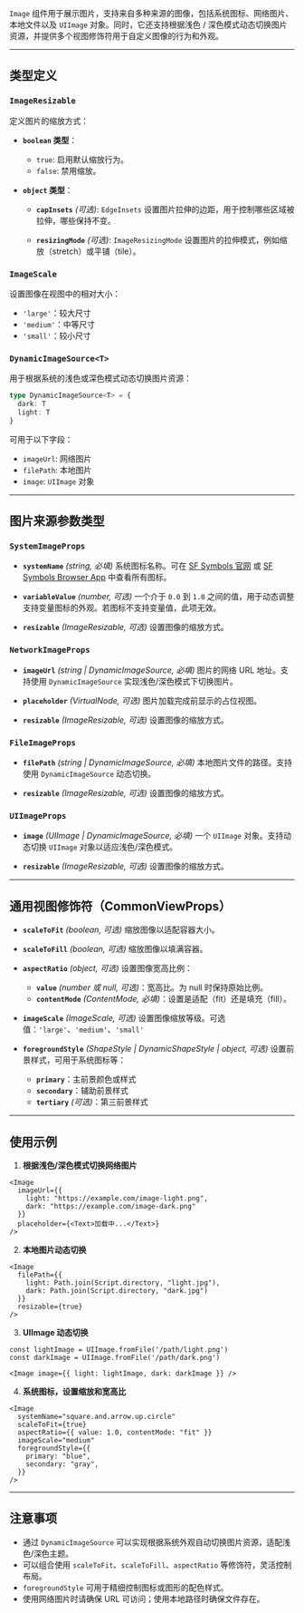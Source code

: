 `Image` 组件用于展示图片，支持来自多种来源的图像，包括系统图标、网络图片、本地文件以及 `UIImage` 对象。同时，它还支持根据浅色 / 深色模式动态切换图片资源，并提供多个视图修饰符用于自定义图像的行为和外观。

---

## **类型定义**

### `ImageResizable`

定义图片的缩放方式：

* **`boolean` 类型**：

  * `true`: 启用默认缩放行为。
  * `false`: 禁用缩放。

* **`object` 类型**：

  * **`capInsets`** *(可选)*: `EdgeInsets`
    设置图片拉伸的边距，用于控制哪些区域被拉伸，哪些保持不变。

  * **`resizingMode`** *(可选)*: `ImageResizingMode`
    设置图片的拉伸模式，例如缩放（stretch）或平铺（tile）。

### `ImageScale`

设置图像在视图中的相对大小：

* `'large'`：较大尺寸
* `'medium'`：中等尺寸
* `'small'`：较小尺寸

### `DynamicImageSource<T>`

用于根据系统的浅色或深色模式动态切换图片资源：

```ts
type DynamicImageSource<T> = {
  dark: T
  light: T
}
```

可用于以下字段：

* `imageUrl`: 网络图片
* `filePath`: 本地图片
* `image`: `UIImage` 对象

---

## **图片来源参数类型**

### `SystemImageProps`

* **`systemName`** *(string, 必填)*
  系统图标名称。可在 [SF Symbols 官网](https://developer.apple.com/design/resources/#sf-symbols) 或 [SF Symbols Browser App](https://apps.apple.com/cn/app/sf-symbols-reference/id1491161336?l=en-GB) 中查看所有图标。

* **`variableValue`** *(number, 可选)*
  一个介于 `0.0` 到 `1.0` 之间的值，用于动态调整支持变量图标的外观。若图标不支持变量值，此项无效。

* **`resizable`** *(ImageResizable, 可选)*
  设置图像的缩放方式。

### `NetworkImageProps`

* **`imageUrl`** *(string | DynamicImageSource<string>, 必填)*
  图片的网络 URL 地址。支持使用 `DynamicImageSource` 实现浅色/深色模式下切换图片。

* **`placeholder`** *(VirtualNode, 可选)*
  图片加载完成前显示的占位视图。

* **`resizable`** *(ImageResizable, 可选)*
  设置图像的缩放方式。

### `FileImageProps`

* **`filePath`** *(string | DynamicImageSource<string>, 必填)*
  本地图片文件的路径。支持使用 `DynamicImageSource` 动态切换。

* **`resizable`** *(ImageResizable, 可选)*
  设置图像的缩放方式。

### `UIImageProps`

* **`image`** *(UIImage | DynamicImageSource<UIImage>, 必填)*
  一个 `UIImage` 对象。支持动态切换 `UIImage` 对象以适应浅色/深色模式。

* **`resizable`** *(ImageResizable, 可选)*
  设置图像的缩放方式。

---

## **通用视图修饰符（CommonViewProps）**

* **`scaleToFit`** *(boolean, 可选)*
  缩放图像以适配容器大小。

* **`scaleToFill`** *(boolean, 可选)*
  缩放图像以填满容器。

* **`aspectRatio`** *(object, 可选)*
  设置图像宽高比例：

  * **`value`** *(number 或 null, 可选)*：宽高比。为 null 时保持原始比例。
  * **`contentMode`** *(ContentMode, 必填)*：设置是适配（fit）还是填充（fill）。

* **`imageScale`** *(ImageScale, 可选)*
  设置图像缩放等级。可选值：`'large'`、`'medium'`、`'small'`

* **`foregroundStyle`** *(ShapeStyle | DynamicShapeStyle | object, 可选)*
  设置前景样式，可用于系统图标等：

  * **`primary`**：主前景颜色或样式
  * **`secondary`**：辅助前景样式
  * **`tertiary`** *(可选)*：第三前景样式

---

## **使用示例**

1. **根据浅色/深色模式切换网络图片**

```tsx
<Image
  imageUrl={{
    light: "https://example.com/image-light.png",
    dark: "https://example.com/image-dark.png"
  }}
  placeholder={<Text>加载中...</Text>}
/>
```

2. **本地图片动态切换**

```tsx
<Image
  filePath={{
    light: Path.join(Script.directory, "light.jpg"),
    dark: Path.join(Script.directory, "dark.jpg")
  }}
  resizable={true}
/>
```

3. **UIImage 动态切换**

```tsx
const lightImage = UIImage.fromFile('/path/light.png')
const darkImage = UIImage.fromFile('/path/dark.png')

<Image image={{ light: lightImage, dark: darkImage }} />
```

4. **系统图标，设置缩放和宽高比**

```tsx
<Image
  systemName="square.and.arrow.up.circle"
  scaleToFit={true}
  aspectRatio={{ value: 1.0, contentMode: "fit" }}
  imageScale="medium"
  foregroundStyle={{
    primary: "blue",
    secondary: "gray",
  }}
/>
```

---

## 注意事项

* 通过 `DynamicImageSource` 可以实现根据系统外观自动切换图片资源，适配浅色/深色主题。
* 可以组合使用 `scaleToFit`、`scaleToFill`、`aspectRatio` 等修饰符，灵活控制布局。
* `foregroundStyle` 可用于精细控制图标或图形的配色样式。
* 使用网络图片时请确保 URL 可访问；使用本地路径时确保文件存在。
